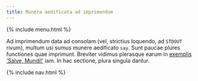 ```yaml
---
title: Munera aedificata ad imprimendum
---
```


{% include menu.html %}

Ad imprimendum data ad consolam (vel, strictius loquendo, ad `STDOUT` rivum), multum usi sumus munere aedificato `say`. Sunt paucae plures functiones quae imprimunt. Breviter vidimus plerasque earum in [exemplis ‘Salve, Mundi!’](/la/essentials/hello-world) iam. In hac sectione, plura singula dantur.

{% include nav.html %}